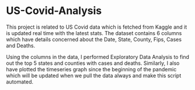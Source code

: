 # US-Covid-Analysis
This project is related to US Covid data which is fetched from Kaggle and it is updated real time with the latest stats. The dataset contains 6 columns which have details concerned about the Date, State, County, Fips, Cases and Deaths.

Using the columns in the data, I performed Exploratory Data Analysis to find out the top 5 states and counties with cases and deaths. Similarly, I also have plotted the timeseries graph since the beginning of the pandemic which will be updated when we pull the data always and make this script automated. 
